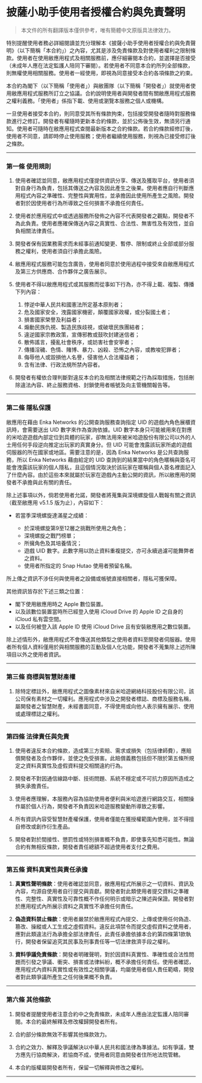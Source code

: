 # **披薩小助手使用者授權合約與免責聲明**

> 本文件的所有翻譯版本僅供參考，唯有簡體中文原版具法律效力。

特別提醒使用者務必詳細閱讀並充分理解本《披薩小助手使用者授權合約與免責聲明》（以下簡稱「本合約」）之內容，尤其是涉及免責條款及對使用者權利之限制條款。使用者在使用敝應用程式及相關服務前，應仔細審閱本合約，並選擇是否接受（未成年人應在法定監護人陪同下審閱）。若使用者不同意本合約所列全部條款，則無權使用相關服務。使用者一經使用，即視為同意接受本合約各項條款之約束。

本合約為閣下（以下簡稱「使用者」）與敝團隊（以下簡稱「開發者」）就使用者使用敝應用程式服務所訂立之協議。合約說明使用者與開發者間有關敝應用程式服務之權利義務。「使用者」係指下載、使用或瀏覽本服務之個人或機構。

一旦使用者接受本合約，則同意受其所有條款拘束，包括接受開發者隨時對服務條款進行之修訂。開發者有權隨時更新本合約條款，並於公佈後生效，無須另行通知。使用者可隨時在敝應用程式查閱最新版本之合約條款。若合約條款經修訂後，使用者不同意，請即時停止使用服務；使用者繼續使用服務，則視為已接受修訂後之條款。

---

### 第一條 使用規則

1. 使用者確認並同意，敝應用程式僅提供資訊分享、傳送及獲取平台，使用者須對自身行為負責，包括其傳送之內容及因此產生之後果。使用者應自行判斷應用程式內容之準確性、完整性與實用性，並承擔因此使用所產生之風險。開發者對於因使用者行為所導致之任何損害不承擔任何責任。

2. 使用者於應用程式中或透過服務所發佈之內容不代表開發者之觀點，開發者不為此負責。使用者應確保傳送內容之真實性、合法性、無害性及有效性，並自負相關法律責任。

3. 開發者保有因業務需求而未經事前通知變更、暫停、限制或終止全部或部分服務之權利，使用者須自行承擔此風險。

4. 敝應用程式服務可能包含廣告，使用者同意於使用過程中接受來自敝應用程式及第三方供應商、合作夥伴之廣告展示。

5. 使用者不得以敝應用程式或其服務而從事如下行為，亦不得上載、複製、傳播下列內容：

    1. 悖逆中華人民共和國憲法所定基本原則者；
    2. 危及國家安全，洩露國家機密，顛覆國家政權，或分裂國土者；
    3. 損害國家榮譽及利益者；
    4. 煽動民族仇視、製造民族歧視，或破壞民族團結者；
    5. 違逆國家宗教政策，宣傳邪教或鼓吹封建迷信者；
    6. 散佈謠言，擾亂社會秩序，或妨害社會安寧者；
    7. 傳播淫穢、色情、賭博、暴力、凶殺、恐怖之內容，或教唆犯罪者；
    8. 侮辱他人或毀損他人名譽，侵害他人合法權益者；
    9. 含有法律、行政法規所禁內容者。

6. 開發者有權依合理判斷對違反本合約及相關法律規範之行為採取措施，包括刪除違法內容、終止服務資格、封鎖使用者帳號及向主管機關報告等。

---

### 第二條 隱私保護

敝應用在藉由 Enka Networks 的公開查詢服務查詢指定 UID 的遊戲內角色展櫃資訊時，會需要送出 UID 數字來作為查詢依據。UID 數字本身只可能被用來在對應的米哈遊遊戲內部定位到具體的玩家，卻無法用來被米哈遊股份有限公司以外的人士用任何手段逆向推定出玩家的真實身分。但 UID 可能會洩露該玩家所處的遊戲伺服器的所在國家或地區。需要注意的是，因為 Enka Networks 是公共查詢服務，所以 Enka Networks 藉由給定的 UID 查詢到的結果當中的角色暱稱與簽名可能會洩露該玩家的個人隱私，且這個情況取決於該玩家在暱稱與個人簽名裡面記入了什麼內容。由於這些本來就屬於玩家在遊戲內主動公開的資訊，所以敝應用的開發者不承擔與此有關的責任。

除上述事項以外，倘若使用者允諾，開發者將蒐集與深境螺旋個人戰報有關之資訊（截至敝應用 v5.1.5 版为止），內容如下：

- 若當季深境螺旋達滿星之成績：

    - 於深境螺旋第9至12層之挑戰所使用之角色；
    - 深境螺旋之戰鬥榜單；
    - 所擁角色及其培養情況；
    - 遊戲 UID 數字。此數字用以防止資料重複提交，亦可永續過濾可能舞弊者之資料。
    - 使用者所指定的 Snap Hutao 使用者預留名稱。

所上傳之資訊不涉任何與使用者之設備或帳號直接相關者，隱私可獲保障。

其他資訊皆存於下述三類之位置：

- 閣下使用敝應用時之 Apple 數位裝置。
- 以及該數位裝置當時所已經登入使用 iCloud Drive 的 Apple ID 之自身的 iCloud 私有雲空間。
- 以及任何被登入該 Apple ID 使用 iCloud Drive 且有安裝敝應用之數位裝置。

除上述情形外，敝應用程式不會傳送其他類型之使用者資料至開發者伺服器。使用者所有個人資料僅用於與相關服務的互動及個人化功能，開發者不蒐集除上述所陳項目以外之使用者資訊。

---

### 第三條 商標與智慧財產權

1. 除特定標註外，敝應用程式之圖像素材來自米哈遊網絡科技股份有限公司，該公司保有素材之一切權利。應用程式中涉及之開發者標誌、商標及服務名稱，屬開發者之智慧財產，未經書面同意，不得使用或向他人表示擁有展示、使用或處理標誌之權利。

---

### 第四條 法律責任與免責

1. 使用者違反本合約條款，造成第三方索賠、需求或損失（包括律師費），應賠償開發者及合作夥伴，並使之免受損害。此賠償義務包括但不限於第五條所規定之資料真實性及虛假資料提交相關違約行為。

2. 開發者不對因通信線路中斷、技術問題、系統不穩定或不可抗力原因所造成之損失承擔責任。

3. 使用者應理解，本服務內容為協助使用者便利與米哈遊進行網路交互，相關操作屬於個人行為，開發者不負責因米哈遊服務變動所導致之影響。

4. 所有資訊內容受智慧財產權保護，使用者僅能在獲授權範圍內使用，並不得擅自修改或創作衍生產品。

5. 開發者對於間接性、懲罰性或特別損害概不負責，即使事先知悉可能性。無論合約有無相反條款，開發者責任總額不超過使用者支付之費用。

---

### 第五條 資料真實性與責任承擔

1. **真實性聲明條款**：使用者確認並同意，敝應用程式所展示之一切資料、資訊及內容，均源自使用者自行提交與貢獻。開發者對此類使用者提交資料之準確性、完整性、真實性及可靠性概不作任何明示或暗示之陳述與保證。開發者對於應用程式內所展示資料之真實性不承擔任何責任。

2. **偽造資料禁止條款**：使用者嚴禁於敝應用程式內提交、上傳或使用任何偽造、篡改、操縱或人工生成之虛假資料。違反此項禁令而提交虛假資料之使用者，應對此類違法行為承擔全部法律責任，此責任承擔依據本合約第四條第1款執行，開發者保留追究其民事及刑事責任等一切法律救濟手段之權利。

3. **資料爭議免責條款**：開發者明確聲明，對於因資料真實性、準確性或合法性問題而引發之爭議、衝突、損害或法律糾紛，概不承擔任何責任。使用者確認，應用程式內資料真實性或有效性之相關爭議，均屬使用者個人責任範疇，開發者對此類爭議所產生之任何後果概不負責。

---

### 第六條 其他條款

1. 開發者提醒使用者注意合約中之免責條款，未成年人應由法定監護人陪同審閱。本合約最終解釋及修改權歸開發者所有。

2. 合約部分條款無效不影響其他條款效力。

3. 合約之效力、解釋及爭議解決以中華人民共和國法律為準據法。如有爭議，雙方應先行協商解決，若協商不成，使用者同意由開發者住所地法院管轄。

4. 本合約版權屬開發者所有，保留一切解釋與修改之權利。

---
